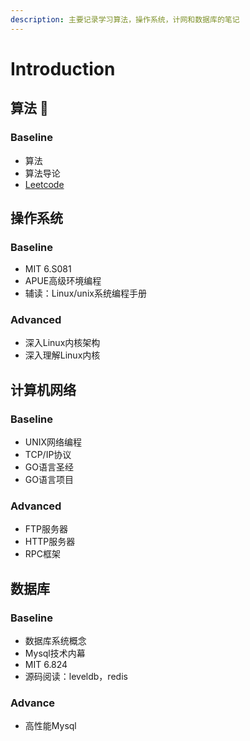 ```yaml
---
description: 主要记录学习算法，操作系统，计网和数据库的笔记
---
```


# Introduction

## 算法 👾 

### Baseline

* 算法
* 算法导论
* [Leetcode](https://app.gitbook.com/@2663515256/s/algorithm/~/drafts/-MMOjX6RfIiMr5YJxQ7e/suan-fa/leetcode)

## 操作系统

### Baseline

* MIT 6.S081
* APUE高级环境编程
* 辅读：Linux/unix系统编程手册

### Advanced

* 深入Linux内核架构
* 深入理解Linux内核

## 计算机网络

### Baseline

* UNIX网络编程
* TCP/IP协议
* GO语言圣经
* GO语言项目

### Advanced

* FTP服务器
* HTTP服务器
* RPC框架

## 数据库

### Baseline

* 数据库系统概念
* Mysql技术内幕
* MIT 6.824
* 源码阅读：leveldb，redis

### Advance

* 高性能Mysql

